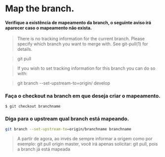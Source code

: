 # Map the branch.

#### Verifique a existência de mapeamento da branch, o seguinte aviso irá aparecer caso o mapeamento não exista.

> There is no tracking information for the current branch.
> Please specify which branch you want to merge with.
> See git-pull(1) for details.

>   git pull <remote> <branch>

>   If you wish to set tracking information for this branch you can do so with:

>   git branch --set-upstream-to=origin/<branch> develop

### Faça o checkout na branch em que deseja criar o mapeamento.

```bash 
$ git checkout branchname
```

### Diga para o upstream qual branch está mapeando.
```bash 
git branch --set-upstream-to=origin/branchname branchname
```

> A partir de agora, ao invés de sempre informar a origem como por exemplo: git pull origin master, você irá apenas solicitar: git pull, pois a branch já está mapeada